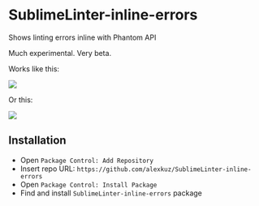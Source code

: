 # SublimeLinter-inline-errors
Shows linting errors inline with Phantom API

Much experimental. Very beta.

Works like this:

![](https://media.giphy.com/media/xT39CTcPGpMUcVKHQs/giphy.gif)

Or this:

![](https://media.giphy.com/media/l41JK9BsUAhlWLB6M/giphy.gif)

## Installation

- Open `Package Control: Add Repository`
- Insert repo URL: `https://github.com/alexkuz/SublimeLinter-inline-errors`
- Open `Package Control: Install Package`
- Find and install `SublimeLinter-inline-errors` package
